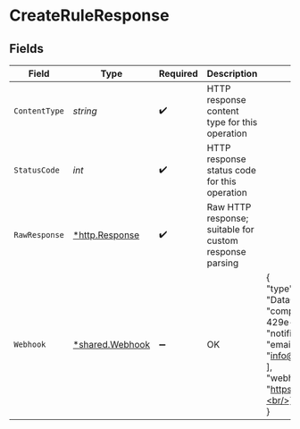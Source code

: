 # CreateRuleResponse


## Fields

| Field                                                                                                                                                                                     | Type                                                                                                                                                                                      | Required                                                                                                                                                                                  | Description                                                                                                                                                                               | Example                                                                                                                                                                                   |
| ----------------------------------------------------------------------------------------------------------------------------------------------------------------------------------------- | ----------------------------------------------------------------------------------------------------------------------------------------------------------------------------------------- | ----------------------------------------------------------------------------------------------------------------------------------------------------------------------------------------- | ----------------------------------------------------------------------------------------------------------------------------------------------------------------------------------------- | ----------------------------------------------------------------------------------------------------------------------------------------------------------------------------------------- |
| `ContentType`                                                                                                                                                                             | *string*                                                                                                                                                                                  | :heavy_check_mark:                                                                                                                                                                        | HTTP response content type for this operation                                                                                                                                             |                                                                                                                                                                                           |
| `StatusCode`                                                                                                                                                                              | *int*                                                                                                                                                                                     | :heavy_check_mark:                                                                                                                                                                        | HTTP response status code for this operation                                                                                                                                              |                                                                                                                                                                                           |
| `RawResponse`                                                                                                                                                                             | [*http.Response](https://pkg.go.dev/net/http#Response)                                                                                                                                    | :heavy_check_mark:                                                                                                                                                                        | Raw HTTP response; suitable for custom response parsing                                                                                                                                   |                                                                                                                                                                                           |
| `Webhook`                                                                                                                                                                                 | [*shared.Webhook](../../../pkg/models/shared/webhook.md)                                                                                                                                  | :heavy_minus_sign:                                                                                                                                                                        | OK                                                                                                                                                                                        | {<br/>"type": "DataConnectionStatusChanged",<br/>"companyId": "39b73b17-cc2e-429e-915d-71654e9dcd1e",<br/>"notifiers": {<br/>"emails": [<br/>"info@client.com"<br/>],<br/>"webhook": "https://webhook.client.com"<br/>}<br/>} |